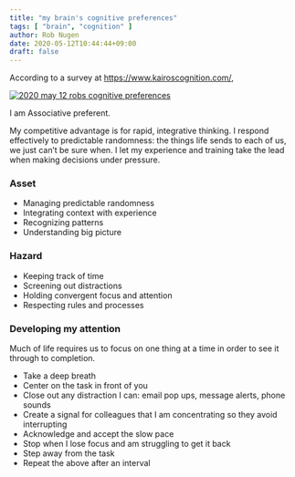 ```yaml
---
title: "my brain's cognitive preferences"
tags: [ "brain", "cognition" ]
author: Rob Nugen
date: 2020-05-12T10:44:44+09:00
draft: false
---
```


According to a survey at https://www.kairoscognition.com/,

[![2020 may 12 robs cognitive preferences](//b.robnugen.com/journal/2020/thumbs/2020_may_12_robs_cognitive_preferences.png)](//b.robnugen.com/journal/2020/2020_may_12_robs_cognitive_preferences.png)

I am Associative preferent.

My competitive advantage is for rapid, integrative thinking. I respond effectively to predictable randomness: the things life sends to each of us, we just can’t be sure when. I let my experience and training take the lead when making decisions under pressure.

### Asset ###

* Managing predictable randomness
* Integrating context with experience
* Recognizing patterns
* Understanding big picture

### Hazard ###

* Keeping track of time
* Screening out distractions
* Holding convergent focus and attention
* Respecting rules and processes

### Developing my attention ###

Much of life requires us to focus on one thing at a time in order to see it through to completion.

* Take a deep breath
* Center on the task in front of you
* Close out any distraction I can: email pop ups, message alerts, phone sounds
* Create a signal for colleagues that I am concentrating so they avoid interrupting
* Acknowledge and accept the slow pace
* Stop when I lose focus and am struggling to get it back
* Step away from the task
* Repeat the above after an interval
